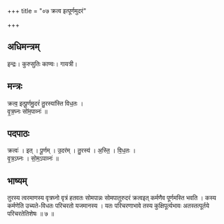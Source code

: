 +++
title = "०७ क्रत्व इत्पूर्णमुदरं"

+++
## अधिमन्त्रम्
इन्द्रः। कुरुसुतिः काण्वः। गायत्री।

## मन्त्रः
क्रत्व॒ इत्पू॒र्णमु॒दरं॑ तु॒रस्या॑स्ति विध॒तः ।  
वृ॒त्र॒घ्नः सो॑म॒पाव्नः॑ ॥

## पदपाठः
क्रत्वः॑ । इत् । पू॒र्णम् । उ॒दर॑म् । तु॒रस्य॑ । अ॒स्ति॒ । वि॒ध॒तः ।  
वृ॒त्र॒ऽघ्नः । सो॒म॒ऽपाव्नः॑ ॥

## भाष्यम्
तुरस्य त्वरमाणस्य वृत्रघ्नो वृत्रं हतवतः सोमपान्नः सोमपातुरुदरं क्रत्वइत् कर्मणैव पूर्णमस्ति भवति । कस्य कर्मणेति उच्यते-विधतः परिचरतो यजमानस्य । यतः परिचरणाभावे तस्य कुक्षिपूर्त्यभावः अतस्तत्पूर्तये परिचरतेतिशेषः ॥ ७ ॥